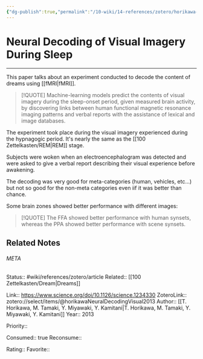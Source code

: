```yaml
---
{"dg-publish":true,"permalink":"/10-wiki/14-references/zotero/horikawa-neural-decoding-visual2013/"}
---
```


# Neural Decoding of Visual Imagery During Sleep
---
This paper talks about an experiment conducted to decode the content of dreams using [[fMRI\|fMRI]].

> [!QUOTE]
> Machine-learning models predict the contents of visual imagery during the sleep-onset period, given measured brain activity, by discovering links between human functional magnetic resonance imaging patterns and verbal reports with the assistance of lexical and image databases.

The experiment took place during the visual imagery experienced during the hypnagogic period. It's nearly the same as the [[100 Zettelkasten/REM\|REM]] stage.

Subjects were woken when an electroencephalogram was detected and were asked to give a verbal report describing their visual experience before awakening.

The decoding was very good for meta-categories (human, vehicles, etc...) but not so good for the non-meta categories even iif it was better than chance.

Some brain zones showed better performance with different images:

> [!QUOTE]
> The FFA showed better performance with human synsets, whereas the PPA showed better performance with scene synsets.

## Related Notes




###### META
Status:: #wiki/references/zotero/article
Related:: [[100 Zettelkasten/Dream\|Dreams]]

Link:: https://www.science.org/doi/10.1126/science.1234330
ZoteroLink:: zotero://select/items/@horikawaNeuralDecodingVisual2013
Author:: [[T. Horikawa, M. Tamaki, Y. Miyawaki, Y. Kamitani\|T. Horikawa, M. Tamaki, Y. Miyawaki, Y. Kamitani]]
Year:: 2013

Priority:: 

Consumed:: true
Reconsume:: 

Rating:: 
Favorite:: 
